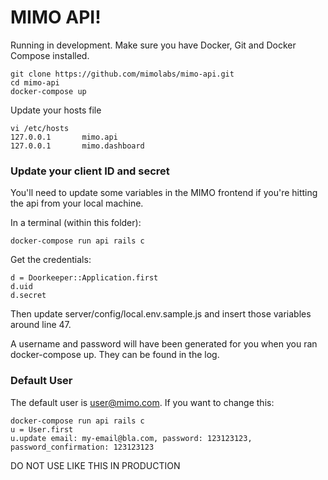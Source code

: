 # MIMO API!

Running in development. Make sure you have Docker, Git and Docker Compose installed.

```
git clone https://github.com/mimolabs/mimo-api.git
cd mimo-api
docker-compose up
```

Update your hosts file

```
vi /etc/hosts
127.0.0.1       mimo.api
127.0.0.1       mimo.dashboard
```

### Update your client ID and secret

You'll need to update some variables in the MIMO frontend if you're hitting the api from your local machine.

In a terminal (within this folder):

```
docker-compose run api rails c
```

Get the credentials:

```
d = Doorkeeper::Application.first
d.uid
d.secret
```

Then update server/config/local.env.sample.js and insert those variables around line 47.

A username and password will have been generated for you when you ran docker-compose up. They can be found in the log.

### Default User ###

The default user is user@mimo.com. If you want to change this:

```
docker-compose run api rails c
u = User.first
u.update email: my-email@bla.com, password: 123123123, password_confirmation: 123123123
```

DO NOT USE LIKE THIS IN PRODUCTION
